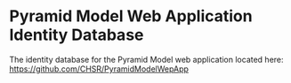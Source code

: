 # Pyramid Model Web Application Identity Database
The identity database for the Pyramid Model web application located here: https://github.com/CHSR/PyramidModelWepApp
